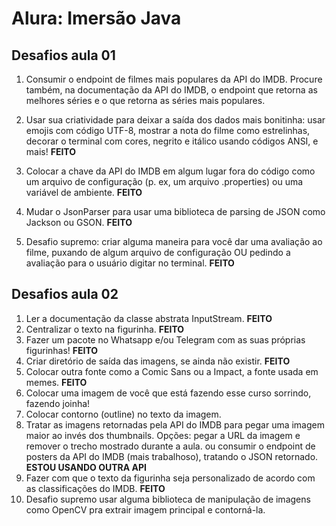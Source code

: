 # Alura: Imersão Java

## Desafios aula 01

1. Consumir o endpoint de filmes mais populares da API do IMDB. Procure também, na 
   documentação da API do IMDB, o endpoint que retorna as melhores séries e o que 
   retorna as séries mais populares.

2. Usar sua criatividade para deixar a saída dos dados mais bonitinha: usar emojis 
   com código UTF-8, mostrar a nota do filme como estrelinhas, decorar o terminal 
   com cores, negrito e itálico usando códigos ANSI, e mais! **FEITO**

3. Colocar a chave da API do IMDB em algum lugar fora do código como um arquivo 
   de configuração (p. ex, um arquivo .properties) ou uma variável de ambiente. **FEITO**

4. Mudar o JsonParser para usar uma biblioteca de parsing de JSON como Jackson ou GSON. 
   **FEITO**

5. Desafio supremo: criar alguma maneira para você dar uma avaliação ao filme, puxando de 
algum arquivo de configuração OU pedindo a avaliação para o usuário digitar no terminal. 
   **FEITO**

## Desafios aula 02
1. Ler a documentação da classe abstrata InputStream. **FEITO**
2. Centralizar o texto na figurinha. **FEITO**
3. Fazer um pacote no Whatsapp e/ou Telegram com as suas próprias figurinhas! **FEITO**
4. Criar diretório de saída das imagens, se ainda não existir. **FEITO**
5. Colocar outra fonte como a Comic Sans ou a Impact, a fonte usada em memes. **FEITO**
6. Colocar uma imagem de você que está fazendo esse curso sorrindo, fazendo joinha!
7. Colocar contorno (outline) no texto da imagem.
8. Tratar as imagens retornadas pela API do IMDB para pegar uma imagem maior ao invés 
dos thumbnails. Opções: pegar a URL da imagem e remover o trecho mostrado durante a aula. 
ou consumir o endpoint de posters da API do IMDB (mais trabalhoso), tratando o JSON retornado. 
**ESTOU USANDO OUTRA API**
9. Fazer com que o texto da figurinha seja personalizado de acordo com as classificações do IMDB. 
**FEITO**
10. Desafio supremo usar alguma biblioteca de manipulação de imagens como OpenCV pra 
extrair imagem principal e contorná-la.

